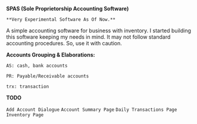 **SPAS (Sole Proprietorship Accounting Software)**

`**Very Experimental Software As Of Now.**`

A simple accounting software for business with inventory.
I started building this software keeping my needs in mind.
It may not follow standard accounting procedures.
So, use it with caution.


**Accounts Grouping & Elaborations:**

`AS: cash, bank accounts`

`PR: Payable/Receivable accounts`

`trx: transaction`


**TODO**

`Add Account Dialogue`
`Account Summary Page`
`Daily Transactions Page`
`Inventory Page`